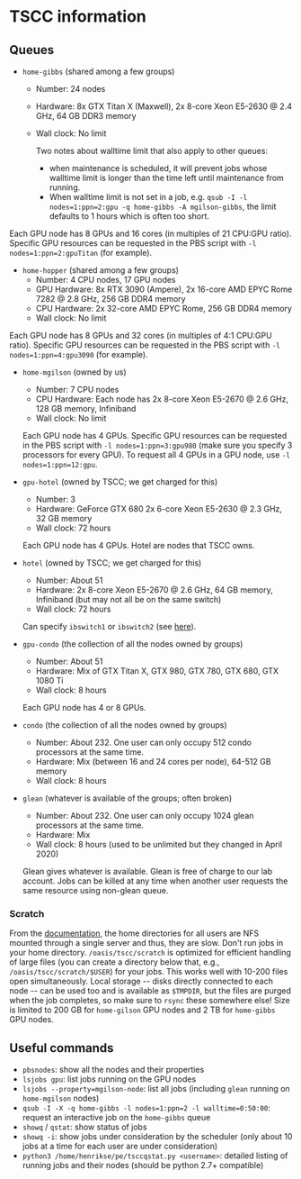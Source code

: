 # TSCC information

## Queues

- `home-gibbs` (shared among a few groups)

  - Number: 24 nodes
  - Hardware: 8x GTX Titan X (Maxwell), 2x 8-core Xeon E5-2630 @ 2.4 GHz, 64 GB DDR3 memory
  - Wall clock: No limit
  
    Two notes about walltime limit that also apply to other queues: 
    - when maintenance is scheduled, it will prevent jobs whose walltime limit is longer than the time left until maintenance from running. 
    - When walltime limit is not set in a job, e.g. `qsub -I -l nodes=1:ppn=2:gpu -q home-gibbs -A mgilson-gibbs`, the limit defaults to 1 hours which is often too short.

Each GPU node has 8 GPUs and 16 cores (in multiples of 21 CPU:GPU ratio). Specific GPU resources can be requested in the PBS script with `-l nodes=1:ppn=2:gpuTitan` (for example).

- `home-hopper` (shared among a few groups)
  - Number: 4 CPU nodes, 17 GPU nodes
  - GPU Hardware: 8x RTX 3090 (Ampere), 2x 16-core AMD EPYC Rome 7282 @ 2.8 GHz, 256 GB DDR4 memory
  - CPU Hardware: 2x 32-core AMD EPYC Rome, 256 GB DDR4 memory
  - Wall clock: No limit 
    
Each GPU node has 8 GPUs and 32 cores (in multiples of 4:1 CPU:GPU ratio). Specific GPU resources can be requested in the PBS script with `-l nodes=1:ppn=4:gpu3090` (for example).

- `home-mgilson` (owned by us)

  - Number: 7 CPU nodes
  - CPU Hardware: Each node has 2x 8-core Xeon E5-2670 @ 2.6 GHz, 128 GB memory, Infiniband
  - Wall clock: No limit

  Each GPU node has 4 GPUs. Specific GPU resources can be requested in the PBS script with `-l nodes=1:ppn=3:gpu980` (make sure you specify 3 processors for every GPU). To request all 4 GPUs in a GPU node, use `-l nodes=1:ppn=12:gpu`.

- `gpu-hotel` (owned by TSCC; we get charged for this)

  - Number: 3
  - Hardware: GeForce GTX 680 2x 6-core Xeon E5-2630 @ 2.3 GHz, 32 GB memory
  - Wall clock: 72 hours

  Each GPU node has 4 GPUs. Hotel are nodes that TSCC owns.

- `hotel` (owned by TSCC; we get charged for this)
  - Number: About 51
  - Hardware: 2x 8-core Xeon E5-2670 @ 2.6 GHz, 64 GB memory, Infiniband (but may not all be on the same switch)
  - Wall clock: 72 hours

  Can specify `ibswitch1` or `ibswitch2` (see [here](http://www.sdsc.edu/~hocks/FG/TSCC.torque.html)).

- `gpu-condo` (the collection of all the nodes owned by groups)

  - Number: About 51
  - Hardware: Mix of GTX Titan X, GTX 980, GTX 780, GTX 680, GTX 1080 Ti
  - Wall clock: 8 hours

  Each GPU node has 4 or 8 GPUs.

- `condo` (the collection of all the nodes owned by groups)

  - Number: About 232. One user can only occupy 512 condo processors at the same time.
  - Hardware: Mix (between 16 and 24 cores per node), 64-512 GB memory
  - Wall clock: 8 hours

- `glean` (whatever is available of the groups; often broken)

  - Number: About 232. One user can only occupy 1024 glean processors at the same time.
  - Hardware: Mix
  - Wall clock: 8 hours (used to be unlimited but they changed in April 2020)

  Glean gives whatever is available. Glean is free of charge to our lab account. Jobs can be killed at any time when another user requests the same resource using non-glean queue.

### Scratch

From the [documentation](http://www.sdsc.edu/support/user_guides/tscc-quick-start.html), the home directories for all users are NFS mounted through a single server and thus, they are slow. Don't run jobs in your home directory. `/oasis/tscc/scratch` is optimized for efficient handling of large files (you can create a directory below that, e.g., `/oasis/tscc/scratch/$USER`) for your jobs. This works well with 10-200 files open simultaneously. Local storage -- disks directly connected to each node -- can be used too and is available as `$TMPDIR`, but the files are purged when the job completes, so make sure to `rsync` these somewhere else! Size is limited to 200 GB for `home-gilson` GPU nodes and 2 TB for `home-gibbs` GPU nodes.


## Useful commands

- `pbsnodes`: show all the nodes and their properties
- `lsjobs gpu`: list jobs running on the GPU nodes
- `lsjobs --property=mgilson-node`: list all jobs (including `glean` running on `home-mgilson` nodes)
- `qsub -I -X -q home-gibbs -l nodes=1:ppn=2 -l walltime=0:50:00`: request an interactive job on the `home-gibbs` queue
- `showq` / `qstat`: show status of jobs
- `showq -i`: show jobs under consideration by the scheduler (only about 10 jobs at a time for each user are under consideration)
- `python3 /home/henrikse/pe/tsccqstat.py <username>`: detailed listing of running jobs and their nodes (should be python 2.7+ compatible)
